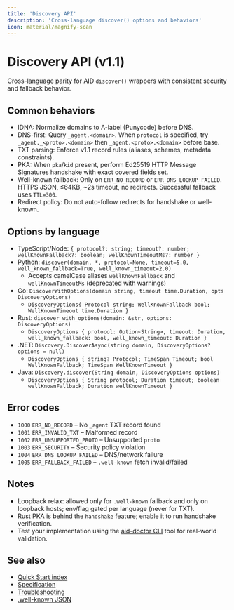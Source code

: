 ```yaml
---
title: 'Discovery API'
description: 'Cross-language discover() options and behaviors'
icon: material/magnify-scan
---
```


# Discovery API (v1.1)

Cross-language parity for AID `discover()` wrappers with consistent security and fallback behavior.

## Common behaviors

- IDNA: Normalize domains to A-label (Punycode) before DNS.
- DNS-first: Query `_agent.<domain>`. When `protocol` is specified, try `_agent._<proto>.<domain>` then `_agent.<proto>.<domain>` before base.
- TXT parsing: Enforce v1.1 record rules (aliases, schemes, metadata constraints).
- PKA: When `pka`/`kid` present, perform Ed25519 HTTP Message Signatures handshake with exact covered fields set.
- Well-known fallback: Only on `ERR_NO_RECORD` or `ERR_DNS_LOOKUP_FAILED`. HTTPS JSON, ≤64KB, ~2s timeout, no redirects. Successful fallback uses `TTL=300`.
- Redirect policy: Do not auto-follow redirects for handshake or well-known.

## Options by language

- TypeScript/Node: `{ protocol?: string; timeout?: number; wellKnownFallback?: boolean; wellKnownTimeoutMs?: number }`
- Python: `discover(domain, *, protocol=None, timeout=5.0, well_known_fallback=True, well_known_timeout=2.0)`
  - Accepts camelCase aliases `wellKnownFallback` and `wellKnownTimeoutMs` (deprecated with warnings)
- Go: `DiscoverWithOptions(domain string, timeout time.Duration, opts DiscoveryOptions)`
  - `DiscoveryOptions{ Protocol string; WellKnownFallback bool; WellKnownTimeout time.Duration }`
- Rust: `discover_with_options(domain: &str, options: DiscoveryOptions)`
  - `DiscoveryOptions { protocol: Option<String>, timeout: Duration, well_known_fallback: bool, well_known_timeout: Duration }`
- .NET: `Discovery.DiscoverAsync(string domain, DiscoveryOptions? options = null)`
  - `DiscoveryOptions { string? Protocol; TimeSpan Timeout; bool WellKnownFallback; TimeSpan WellKnownTimeout }`
- Java: `Discovery.discover(String domain, DiscoveryOptions options)`
  - `DiscoveryOptions { String protocol; Duration timeout; boolean wellKnownFallback; Duration wellKnownTimeout }`

## Error codes

- `1000` `ERR_NO_RECORD` – No `_agent` TXT record found
- `1001` `ERR_INVALID_TXT` – Malformed record
- `1002` `ERR_UNSUPPORTED_PROTO` – Unsupported `proto`
- `1003` `ERR_SECURITY` – Security policy violation
- `1004` `ERR_DNS_LOOKUP_FAILED` – DNS/network failure
- `1005` `ERR_FALLBACK_FAILED` – `.well-known` fetch invalid/failed

## Notes

- Loopback relax: allowed only for `.well-known` fallback and only on loopback hosts; env/flag gated per language (never for TXT).
- Rust PKA is behind the `handshake` feature; enable it to run handshake verification.
- Test your implementation using the [aid-doctor CLI](../aid_doctor) tool for real-world validation.

## See also

- [Quick Start index](/aid/quickstart)
- [Specification](../specification)
- [Troubleshooting](./troubleshooting)
- [.well-known JSON](./well_known_json)
